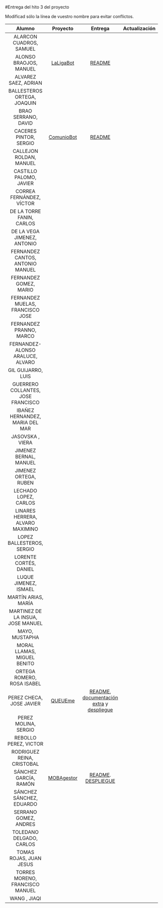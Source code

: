 #Entrega del hito 3 del proyecto

Modificad sólo la línea de vuestro nombre para evitar conflictos.


| Alumno  | Proyecto  | Entrega  | Actualización |
|:-:|:-:|:-:|:-:|
| ALARCON CUADROS, SAMUEL | | | | 
| ALONSO BRAOJOS, MANUEL |[LaLigaBot](https://github.com/manuelalonsobraojos/proyectoIV) |[README](https://github.com/manuelalonsobraojos/proyectoIV/blob/master/README.md) | | 
| ALVAREZ SAEZ, ADRIAN | | | | 
| BALLESTEROS ORTEGA, JOAQUIN | | | | 
| BRAO SERRANO, DAVID | | | | 
| CACERES PINTOR, SERGIO |[ComunioBot](https://github.com/sergiocaceres/IV) |[README](https://github.com/sergiocaceres/IV/blob/master/README.md) | | 
| CALLEJON ROLDAN, MANUEL | | | | 
| CASTILLO PALOMO, JAVIER | | | | 
| CORREA FERNÁNDEZ, VÍCTOR | | | | 
| DE LA TORRE FANIN, CARLOS | | | | 
| DE LA VEGA JIMENEZ, ANTONIO | | | | 
| FERNANDEZ CANTOS, ANTONIO MANUEL | | | | 
| FERNANDEZ GOMEZ, MARIO | | | | 
| FERNANDEZ MUELAS, FRANCISCO JOSE | | | | 
| FERNANDEZ PRANNO, MARCO | | | | 
| FERNANDEZ-ALONSO ARALUCE, ALVARO | | | | 
| GIL GUIJARRO, LUIS | | | |
| GUERRERO COLLANTES, JOSE FRANCISCO | | | |
| IBAÑEZ HERNANDEZ, MARIA DEL MAR | | | | 
| JASOVSKA , VIERA | | | |
| JIMENEZ BERNAL, MANUEL | | | |
| JIMENEZ ORTEGA, RUBEN | | | |
| LECHADO LOPEZ, CARLOS | | | | |
| LINARES HERRERA, ALVARO MAXIMINO | | | | 
| LOPEZ BALLESTEROS, SERGIO | | | | 
| LORENTE CORTÉS, DANIEL | | | | 
| LUQUE JIMENEZ, ISMAEL | | | |
| MARTÍN ARIAS, MARÍA | | | | 
| MARTINEZ DE LA INSUA, JOSE MANUEL | | | | 
| MAYO, MUSTAPHA | | | | 
| MORAL LLAMAS, MIGUEL BENITO | | | |
| ORTEGA ROMERO, ROSA ISABEL | | | | 
| PEREZ CHECA, JOSE JAVIER |[QUEUEme](https://github.com/josejapch/proyectoIV1617) |[README](https://github.com/josejapch/proyectoIV1617/blob/master/README.md), [documentación extra](https://github.com/josejapch/documentacion-Proyecto-IV/blob/master/hito3.md) y [despliegue](https://queueme.herokuapp.com/)| |
| PEREZ MOLINA, SERGIO | | | |
| REBOLLO PEREZ, VICTOR | | | | 
| RODRIGUEZ REINA, CRISTOBAL | | | |
| SÁNCHEZ GARCÍA, RAMÓN | [MOBAgestor](https://github.com/Chentaco/Proyecto-IV) | [README](https://github.com/Chentaco/Proyecto-IV/blob/master/README.md). [DESPLIEGUE](https://mobagestor.herokuapp.com/match/teams/) | |
| SÁNCHEZ SÁNCHEZ, EDUARDO | | | | 
| SERRANO GOMEZ, ANDRES | | | | 
| TOLEDANO DELGADO, CARLOS | | | | 
| TOMAS ROJAS, JUAN JESUS | | | |
| TORRES MORENO, FRANCISCO MANUEL | | | | 
| WANG , JIAQI | | | | 
